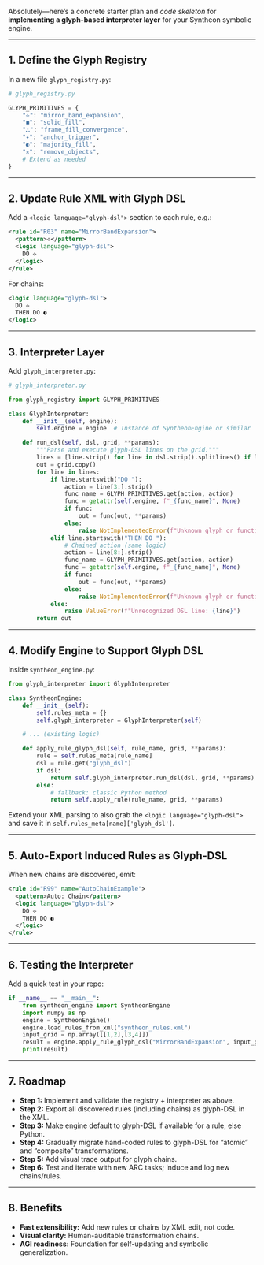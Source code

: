 Absolutely—here’s a concrete starter plan and *code skeleton* for **implementing a glyph-based interpreter layer** for
your Syntheon symbolic engine.

---

## 1. **Define the Glyph Registry**

In a new file `glyph_registry.py`:

```python
# glyph_registry.py

GLYPH_PRIMITIVES = {
    "⟡": "mirror_band_expansion",
    "◼": "solid_fill",
    "⛬": "frame_fill_convergence",
    "✦": "anchor_trigger",
    "◐": "majority_fill",
    "✕": "remove_objects",
    # Extend as needed
}
```

---

## 2. **Update Rule XML with Glyph DSL**

Add a `<logic language="glyph-dsl">` section to each rule, e.g.:

```xml
<rule id="R03" name="MirrorBandExpansion">
  <pattern>⟡</pattern>
  <logic language="glyph-dsl">
    DO ⟡
  </logic>
</rule>
```

For chains:

```xml
<logic language="glyph-dsl">
  DO ⟡
  THEN DO ◐
</logic>
```

---

## 3. **Interpreter Layer**

Add `glyph_interpreter.py`:

```python
# glyph_interpreter.py

from glyph_registry import GLYPH_PRIMITIVES

class GlyphInterpreter:
    def __init__(self, engine):
        self.engine = engine  # Instance of SyntheonEngine or similar

    def run_dsl(self, dsl, grid, **params):
        """Parse and execute glyph-DSL lines on the grid."""
        lines = [line.strip() for line in dsl.strip().splitlines() if line.strip()]
        out = grid.copy()
        for line in lines:
            if line.startswith("DO "):
                action = line[3:].strip()
                func_name = GLYPH_PRIMITIVES.get(action, action)
                func = getattr(self.engine, f"_{func_name}", None)
                if func:
                    out = func(out, **params)
                else:
                    raise NotImplementedError(f"Unknown glyph or function: {action}")
            elif line.startswith("THEN DO "):
                # Chained action (same logic)
                action = line[8:].strip()
                func_name = GLYPH_PRIMITIVES.get(action, action)
                func = getattr(self.engine, f"_{func_name}", None)
                if func:
                    out = func(out, **params)
                else:
                    raise NotImplementedError(f"Unknown glyph or function: {action}")
            else:
                raise ValueError(f"Unrecognized DSL line: {line}")
        return out
```

---

## 4. **Modify Engine to Support Glyph DSL**

Inside `syntheon_engine.py`:

```python
from glyph_interpreter import GlyphInterpreter

class SyntheonEngine:
    def __init__(self):
        self.rules_meta = {}
        self.glyph_interpreter = GlyphInterpreter(self)

    # ... (existing logic)

    def apply_rule_glyph_dsl(self, rule_name, grid, **params):
        rule = self.rules_meta[rule_name]
        dsl = rule.get("glyph_dsl")
        if dsl:
            return self.glyph_interpreter.run_dsl(dsl, grid, **params)
        else:
            # fallback: classic Python method
            return self.apply_rule(rule_name, grid, **params)
```

Extend your XML parsing to also grab the `<logic language="glyph-dsl">` and save it in
`self.rules_meta[name]['glyph_dsl']`.

---

## 5. **Auto-Export Induced Rules as Glyph-DSL**

When new chains are discovered, emit:

```xml
<rule id="R99" name="AutoChainExample">
  <pattern>Auto: Chain</pattern>
  <logic language="glyph-dsl">
    DO ⟡
    THEN DO ◐
  </logic>
</rule>
```

---

## 6. **Testing the Interpreter**

Add a quick test in your repo:

```python
if __name__ == "__main__":
    from syntheon_engine import SyntheonEngine
    import numpy as np
    engine = SyntheonEngine()
    engine.load_rules_from_xml("syntheon_rules.xml")
    input_grid = np.array([[1,2],[3,4]])
    result = engine.apply_rule_glyph_dsl("MirrorBandExpansion", input_grid)
    print(result)
```

---

## 7. **Roadmap**

* **Step 1:** Implement and validate the registry + interpreter as above.
* **Step 2:** Export all discovered rules (including chains) as glyph-DSL in the XML.
* **Step 3:** Make engine default to glyph-DSL if available for a rule, else Python.
* **Step 4:** Gradually migrate hand-coded rules to glyph-DSL for “atomic” and “composite” transformations.
* **Step 5:** Add visual trace output for glyph chains.
* **Step 6:** Test and iterate with new ARC tasks; induce and log new chains/rules.

---

## 8. **Benefits**

* **Fast extensibility:** Add new rules or chains by XML edit, not code.
* **Visual clarity:** Human-auditable transformation chains.
* **AGI readiness:** Foundation for self-updating and symbolic generalization.


